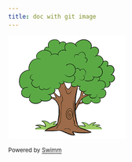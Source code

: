 ```yaml
---
title: doc with git image
---
```

![](/.swm/images/tree1-2023-11-21-6-10-26-72.PNG)

<SwmMeta version="3.0.0" repo-id="Z2l0aHViJTNBJTNBdDElM0ElM0FlcmFuLXN3aW1t" repo-name="t1"><sup>Powered by [Swimm](https://swimm-web-app--pr-17244-8weu1d9d.web.app/)</sup></SwmMeta>
